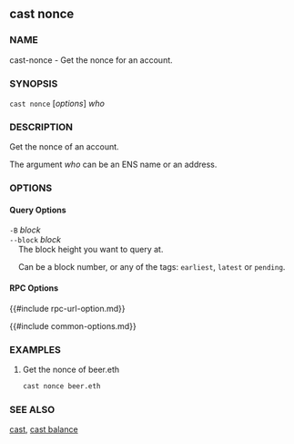 ## cast nonce

### NAME

cast-nonce - Get the nonce for an account.

### SYNOPSIS

``cast nonce`` [*options*] *who*

### DESCRIPTION

Get the nonce of an account.

The argument *who* can be an ENS name or an address.

### OPTIONS

#### Query Options

`-B` *block*  
`--block` *block*  
&nbsp;&nbsp;&nbsp;&nbsp;The block height you want to query at.

&nbsp;&nbsp;&nbsp;&nbsp;Can be a block number, or any of the tags: `earliest`, `latest` or `pending`.

#### RPC Options

{{#include rpc-url-option.md}}

{{#include common-options.md}}

### EXAMPLES

1. Get the nonce of beer.eth
    ```sh
    cast nonce beer.eth
    ```

### SEE ALSO

[cast](./cast.md), [cast balance](./cast-balance.md)
